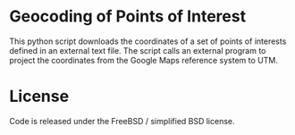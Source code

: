 Geocoding of Points of Interest
=======

This python script downloads the coordinates of a set of points of interests defined in an external text file. The script calls an external program to project the coordinates from the Google Maps reference system to UTM.

License
=======

Code is released under the FreeBSD / simplified BSD license.
